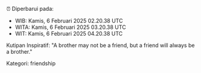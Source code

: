 ⏰ Diperbarui pada:
- WIB: Kamis, 6 Februari 2025 02.20.38 UTC
- WITA: Kamis, 6 Februari 2025 03.20.38 UTC
- WIT: Kamis, 6 Februari 2025 04.20.38 UTC

Kutipan Inspiratif:
"A brother may not be a friend, but a friend will always be a brother."


Kategori: friendship

